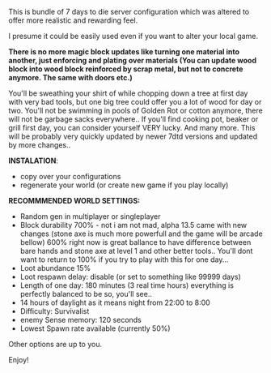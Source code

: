 This is bundle of 7 days to die server configuration which was altered to offer more realistic and rewarding feel.

I presume it could be easily used even if you want to alter your local game.

**There is no more magic block updates like turning one material into another, just enforcing and plating over materials (You can update wood block into wood block reinforced by scrap metal, but not to concrete anymore. The same with doors etc.)**

You'll be sweathing your shirt of while chopping down a tree at first day with very bad tools, but one big tree could offer you a lot of wood for day or two.
You'll not be swimming in pools of Golden Rot or cotton anymore, there will not be garbage sacks everywhere..
If you'll find cooking pot, beaker or grill first day, you can consider yourself VERY lucky.
And many more.
This will be probably very quickly updated by newer 7dtd versions and updated by more changes..

**INSTALATION**:

*  copy over your configurations
*  regenerate your world (or create new game if you play locally)

**RECOMMMENDED WORLD SETTINGS:**

*  Random gen in multiplayer or singleplayer
*  Block durability 700% - not i am not mad, alpha 13.5 came with new changes (stone axe is much more powerfull and the game will be arcade bellow) 600% right now is great ballance to have difference between bare hands and stone axe at level 1 and other better tools.. You'll dont want to return to 100% if you try to play with this for one day...
*  Loot abundance 15%
*  Loot respawn delay: disable (or set to something like 99999 days)
*  Length of one day: 180 minutes (3 real time hours) everything is perfectly balanced to be so, you'll see..
*  14 hours of daylight as it means night from 22:00 to 8:00
*  Difficulty: Survivalist
*  enemy Sense memory: 120 seconds
*  Lowest Spawn rate available (currently 50%)

Other options are up to you.

Enjoy!
